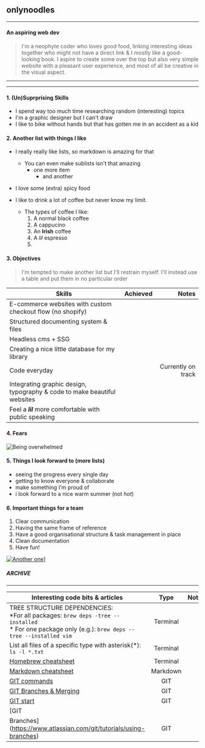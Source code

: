 ## **onlynoodles**

---
#### An aspiring web dev

> I'm a neophyte coder who loves good food, linking interesting ideas together who might not have a direct link & I mostly like a good-looking book. I aspire to create some over the top but also very simple website with a pleasant user experience, and most of all be creative in the visual aspect.

---
---

#### 1. (Un)Suprprising Skills
- I spend way too much time researching random (interesting) topics
- I'm a graphic designer but I can't draw
- I like to bike without hands but that has gotten me in an accident as a kid

#### 2. Another list with things I like
- I really really like lists, so markdown is amazing for that
    - You can even make sublists isn't that amazing
        - one more item
            - and another
    
- I love some (extra) spicy food
- I like to drink a lot of coffee but never know my limit.
    - The types of coffee I like:
        1. A normal black coffee
        2. A cappucino
        3. An **Irish** coffee
        4. A *lil* espresso
        5. 

#### 3. Objectives

>I'm tempted to make another list but I'll restrain myself. I'll instead use a table and put them in no particular order
  

| **Skills** | Achieved|Notes|
|----|:---:|---:|
|E-commerce websites with custom checkout flow (no shopify) |||
|Structured documenting system & files |||
|Headless cms + SSG |||
|Creating a nice little database for my library|||
|Code everyday ||Currently on track|
|Integrating graphic design, typography & code to make beautiful websites|||
|Feel a ***lil*** more comfortable with public speaking|||

#### 4. Fears

![Being overwhelmed](https://media.tenor.com/OVNOwVWNLMcAAAAC/ghibli-feels.gif)

#### 5. Things I look forward to (more lists)

- seeing the progress every single day
- getting to know everyone & collaborate
- make something I'm proud of
- i look forward to a nice warm summer (not *hot*)

#### 6. Important things for a team

1. Clear communication
2. Having the same frame of reference
3. Have a good organisational structure & task management in place 
4. Clean documentation
5. Have fun!

[![Another one](https://media.tenor.com/P3t-DfzWs1oAAAAC/ghost-in-the-shell.gif)](https://www.google.com/)]
##### ARCHIVE
___

| **Interesting code bits & articles** | Type | Notes |
|----|:---:|---:|
| TREE STRUCTURE DEPENDENCIES:<br> *For all packages: `brew deps -tree --installed` <br> * For one package only (e.g.): `brew deps --tree --installed vim` | Terminal||
| List all files of a specific type with asterisk(*): `ls -l *.txt` | Terminal ||
| [Homebrew cheatsheet](https://devhints.io/homebrew)| Terminal ||
|[Markdown cheatsheet](https://www.markdownguide.org/cheat-sheet/)| Markdown ||
|[GIT commands](https://git-scm.com/docs)| GIT ||
|[GIT Branches & Merging](https://www.youtube.com/watch?v=Q1kHG842HoI)|GIT||
|[GIT start](https://docs.github.com/en/get-started/using-git/about-git)|GIT||
|[GIT 
Branches](https://www.atlassian.com/git/tutorials/using-branches)|GIT||


    


    
    
